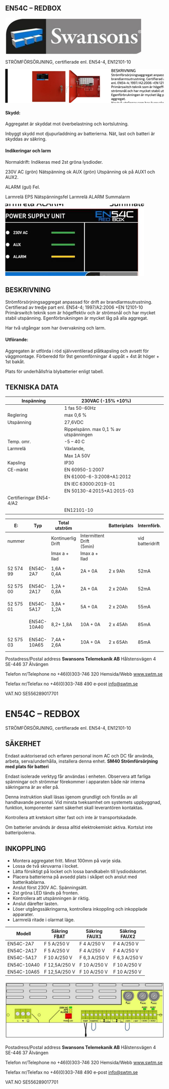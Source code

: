 ## EN54C – REDBOX

![](_page_0_Picture_1.jpeg)

STRÖMFÖRSÖRJNING, certifierade enl. EN54-4, EN12101-10

![](_page_0_Picture_3.jpeg)

#### Skydd:

Aggregatet är skyddat mot överbelastning och kortslutning.

Inbyggt skydd mot djupurladdning av batterierna. Nät, last och batteri är skyddas av säkring.

#### Indikeringar och larm

Normaldrift: Indikeras med 2st gröna lysdioder.

230V AC (grön) Nätspänning ok AUX (grön) Utspänning ok på AUX1 och AUX2.

ALARM (gul) Fel.

Larmrelä EPS Nätspänningsfel Larmrelä ALARM Summalarm

![](_page_0_Picture_13.jpeg)

## BESKRIVNING

Strömförsörjningsaggregat anpassad för drift av brandlarmsutrustning. Certifierad av tredje part enl. EN54-4; 1997/A2:2006 +EN 12101-10 Primärswitch teknik som är högeffektiv och är strömsnål och har mycket stabil utspänning. Egenförbrukningen är mycket låg på alla aggregat.

Har två utgångar som har övervakning och larm.

#### Utförande:

Aggregaten är utförda i röd självventilerad plåtkapsling och avsett för väggmontage. Förberedd för 9st genomförningar 4 uppåt + 4st åt höger + 1st bakåt.

Plats för underhållsfria blybatterier enligt tabell.

## TEKNISKA DATA

| Inspänning               | 230VAC (-15% +10%)                     |  |  |  |
|--------------------------|----------------------------------------|--|--|--|
|                          | 1 fas 50-60Hz                          |  |  |  |
| Reglering                | max 0,6 %                              |  |  |  |
| Utspänning               | 27,6VDC                                |  |  |  |
|                          | Rippelspänn. max 0,1 % av utspänningen |  |  |  |
| Temp. omr.               | -5 – 40 C                              |  |  |  |
| Larmrelä                 | Växlande,                              |  |  |  |
|                          | Max 1A 50V                             |  |  |  |
| Kapsling                 | IP30                                   |  |  |  |
| CE-märkt                 | EN 60950-1:2007                        |  |  |  |
|                          | EN 61000-6-3:2008+A1:2012              |  |  |  |
|                          | EN IEC 63000:2019-01                   |  |  |  |
|                          | EN 50130-4:2015+A1:2015-03             |  |  |  |
| Certifieringar EN54-4/A2 |                                        |  |  |  |
|                          | EN12101-10                             |  |  |  |

| E:        | Typ         | Total utström         |                              | Batteriplats | Internförb.         | HxBxD           |
|-----------|-------------|-----------------------|------------------------------|--------------|---------------------|-----------------|
| nummer    |             | Kontinuerlig<br>Drift | Intermittent<br>Drift (5min) |              | vid<br>batteridrift |                 |
|           |             | Imax a + Ilad         | Imax a + Ilad                |              |                     |                 |
| 52 574 99 | EN54C-2A7   | 1,6A + 0,4A           | 2A + 0A                      | 2 x 9Ah      | 52mA                | 305 x 330 x 82  |
| 52 575 00 | EN54C-2A17  | 1,2A + 0,8A           | 2A + 0A                      | 2 x 20Ah     | 52mA                | 402 x385 x 88   |
| 52 575 01 | EN54C-5A17  | 3,8A + 1,2A           | 5A + 0A                      | 2 x 20Ah     | 55mA                | 402 x385 x 88   |
|           | EN54C-10A40 | 8,2+ 1,8A             | 10A + 0A                     | 2 x 45Ah     | 85mA                | 407 x 420 x 178 |
| 52 575 03 | EN54C-10A65 | 7,4A + 2,6A           | 10A + 0A                     | 2 x 65Ah     | 85mA                | 648 x 410 x 180 |

Postadress/Postal address **Swansons Telemekanik AB** Hålstensvägen 4 SE-446 37 Älvängen

Telefon nr/Telephone no +46(0)303-746 320 Hemsida/Webb www.swtm.se

Telefax nr/Telefax no +46(0)303-748 490 e-post info@swtm.se

VAT.NO SE556289017701

# EN54C – REDBOX

STRÖMFÖRSÖRJNING, certifierade enl. EN54-4, EN12101-10 

## SÄKERHET

Endast auktoriserad och erfaren personal inom AC och DC får använda, arbeta, serva/underhålla, installera denna enhet.  **SM40 Strömförsörjning med plats för batteri**

Endast isolerade verktyg får användas i enheten. Observera att farliga spänningar och strömmar förekommer i apparaten både när interna säkringarna är av eller på.

Denna instruktion skall läsas igenom grundligt och förstås av all handhavande personal. Vid minsta tveksamhet om systemets uppbyggnad, funktion, komponenter samt säkerhet skall leverantören kontaktas.

Kontrollera att kretskort sitter fast och inte är transportskadade.

Om batterier används är dessa alltid elektrokemiskt aktiva. Kortslut inte batteripolerna.

## INKOPPLING

- Montera aggregatet fritt. Minst 100mm på varje sida.
- Lossa de två skruvarna i locket.
- Lätta försiktigt på locket och lossa bandkabeln till lysdiodskortet.
- Placera batterierna på avsedd plats i skåpet och anslut med batterikablarna.
- Anslut först 230V AC. Spänningsätt.
- 2st gröna LED tänds på fronten.
- Kontrollera att utspänningen är riktig.
- Anslut därefter lasten.
- Löser utgångssäkringarna, kontrollera inkoppling och inkopplade apparater.
- Larmrelä ritade i olarmat läge.

| Modell      | Säkring<br>FBAT | Säkring<br>FAUX1 | Säkring<br>FAUX2 |
|-------------|-----------------|------------------|------------------|
| EN54C-2A7   | F 5 A/250 V     | F 4 A/250 V      | F 4 A/250 V      |
| EN54C-2A17  | F 5 A/250 V     | F 4 A/250 V      | F 4 A/250 V      |
| EN54C-5A17  | F 10 A/250 V    | F 6,3 A/250 V    | F 6,3 A/250 V    |
| EN54C-10A40 | F 12,5A/250 V   | F 10 A/250 V     | F 10 A/250 V     |
| EN54C-10A65 | F 12,5A/250 V   | F 10 A/250 V     | F 10 A/250 V     |

![](_page_1_Figure_20.jpeg)

Postadress/Postal address **Swansons Telemekanik AB** Hålstensvägen 4 SE-446 37 Älvängen

Telefon nr/Telephone no +46(0)303-746 320 Hemsida/Webb www.swtm.se

Telefax nr/Telefax no +46(0)303-748 490 e-post info@swtm.se

VAT.NO SE556289017701